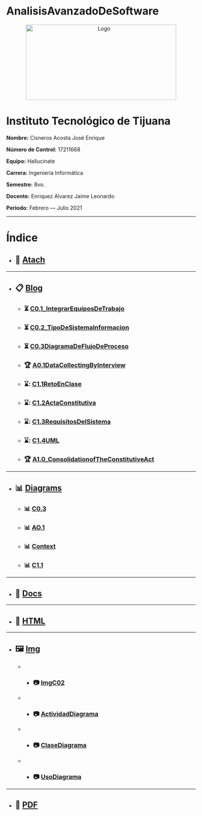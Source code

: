 # AnalisisAvanzadoDeSoftware
<p align="center">
    <img alt="Logo" src="https://www.tijuana.tecnm.mx/wp-content/uploads/2014/11/INFORMATICA_HEADING-768x252.png" width=400 height=200>
</p>

# Instituto Tecnológico de Tijuana

**Nombre:** Cisneros Acosta José Enrique

**Número de Control:** 17211668

**Equipo:** Hallucinate

**Carrera:** Ingeniería Informática

**Semestre:** 8vo.

**Docente:** Enriquez Alvarez Jaime Leonardo

**Periodo:** Febrero — Julio 2021

___

# Índice

* ## :paperclip: [Atach](https://github.com/enrique-cisneros/AnalisisAvanzadoDeSoftware/tree/main/Atach "Atach")
---
* ## :clipboard: [Blog](https://github.com/enrique-cisneros/AnalisisAvanzadoDeSoftware/tree/main/Blog "Blog")
    * ### :hourglass_flowing_sand: [C0.1_IntegrarEquiposDeTrabajo](https://github.com/enrique-cisneros/AnalisisAvanzadoDeSoftware/blob/main/Blog/C0.1_IntegrarEquiposdeTrabajo_CisnerosAcostaJoseEnrique.pdf "C0.1_IntegrarEquiposDeTrabajo")
    * ### :hourglass_flowing_sand: [C0.2_TipoDeSistemaInformacion](https://github.com/enrique-cisneros/AnalisisAvanzadoDeSoftware/blob/main/Blog/C0.2_TipoDeSistemaDeInformacion_CisnerosAcosta.md "C0.2_TipoDeSistemaInformacion")
    * ### :hourglass_flowing_sand: [C0.3DiagramaDeFlujoDeProceso](https://github.com/enrique-cisneros/AnalisisAvanzadoDeSoftware/blob/main/Blog/C0.3DiagramaDeFlujoDeProceso.md "C0.3DiagramaDeFlujoDeProceso")
    * ### :trophy: [A0.1DataCollectingByInterview](https://github.com/enrique-cisneros/AnalisisAvanzadoDeSoftware/blob/main/Blog/A0.1DataCollectingByInterview.md "A0.1DataCollectingByInterview")
    * ### ⌛: [C1.1RetoEnClase](https://github.com/enrique-cisneros/AnalisisAvanzadoDeSoftware/blob/main/Blog/C1.1RetoEnClase.md "C1.1RetoEnClase")
    * ### ⌛: [C1.2ActaConstitutiva](https://github.com/enrique-cisneros/AnalisisAvanzadoDeSoftware/blob/main/Blog/C1.2ActaConstitutiva.md "C1.2ActaConstitutiva")
    * ### ⌛: [C1.3RequisitosDelSistema](https://github.com/enrique-cisneros/AnalisisAvanzadoDeSoftware/blob/main/Blog/C1.3RequisitosDelSistema.md "C1.3RequisitosDelSistema")
    * ### ⌛: [C1.4UML](https://github.com/enrique-cisneros/AnalisisAvanzadoDeSoftware/blob/main/Blog/C1.4_UML_Casos_de_uso_secuencia_clases.md "C1.4CasosDeUso")
    * ### :trophy: [A1.0_ConsolidationofTheConstitutiveAct](https://github.com/enrique-cisneros/AnalisisAvanzadoDeSoftware/blob/main/Blog/A1.0_ConsolidationofTheConstitutiveAct.md "A1.0_ConsolidationofTheConstitutiveAct")
---
* ## :bar_chart: [Diagrams](https://github.com/enrique-cisneros/AnalisisAvanzadoDeSoftware/tree/main/Diagrams "Diagrams")
    * ### :bar_chart: [C0.3](https://github.com/enrique-cisneros/AnalisisAvanzadoDeSoftware/blob/main/Diagrams/C03.DiagramaDeFlujoDeProceso.png "C0.3")
    * ### :bar_chart: [AO.1](https://github.com/enrique-cisneros/AnalisisAvanzadoDeSoftware/blob/main/Diagrams/A0.1_Diagrama.png "A0.1")
    * ### :bar_chart: [Context](https://github.com/enrique-cisneros/AnalisisAvanzadoDeSoftware/blob/main/Diagrams/Context.drawio.png "Context")
    * ### :bar_chart: [C1.1](https://github.com/enrique-cisneros/AnalisisAvanzadoDeSoftware/blob/main/Diagrams/C1.1Bizagi.PNG "C1.1")
---
* ## :open_file_folder: [Docs](https://github.com/enrique-cisneros/AnalisisAvanzadoDeSoftware/tree/main/Docs "Docs")
---
* ## :page_facing_up: [HTML](https://github.com/enrique-cisneros/AnalisisAvanzadoDeSoftware/tree/main/HTML "HTML")
---
* ## :framed_picture: [Img](https://github.com/enrique-cisneros/AnalisisAvanzadoDeSoftware/tree/main/Img "Img")
    * * ### :camera: [ImgC02](https://github.com/enrique-cisneros/AnalisisAvanzadoDeSoftware/blob/main/Img/ImgC02CisnerosAcosta.png "ImgC02CisnerosAcosta")
    * * ### :camera: [ActividadDiagrama](https://github.com/enrique-cisneros/AnalisisAvanzadoDeSoftware/blob/main/Img/Actividad.drawio.png "Actividad")
    * * ### :camera: [ClaseDiagrama](https://github.com/enrique-cisneros/AnalisisAvanzadoDeSoftware/blob/main/Img/Clase.drawio.png "Clase")
    * * ### :camera: [UsoDiagrama](https://github.com/enrique-cisneros/AnalisisAvanzadoDeSoftware/blob/main/Img/Uso.drawio.png "Uso")
---
* ##  :notebook_with_decorative_cover: [PDF](https://github.com/enrique-cisneros/AnalisisAvanzadoDeSoftware/tree/main/PDF "PDF")
